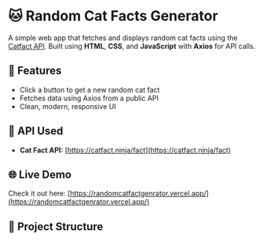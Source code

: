 
# 🐱 Random Cat Facts Generator

A simple web app that fetches and displays random cat facts using the [Catfact API](https://catfact.ninja/fact). Built using **HTML**, **CSS**, and **JavaScript** with **Axios** for API calls.

## 🚀 Features

- Click a button to get a new random cat fact
- Fetches data using Axios from a public API
- Clean, modern, responsive UI

## 🔗 API Used

- **Cat Fact API:** [https://catfact.ninja/fact](https://catfact.ninja/fact)

## 🌐 Live Demo

Check it out here: [https://randomcatfactgenrator.vercel.app/](https://randomcatfactgenrator.vercel.app/)

## 📂 Project Structure
```


